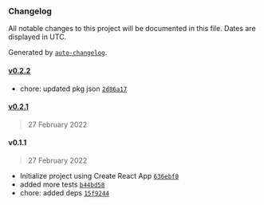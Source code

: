 ### Changelog

All notable changes to this project will be documented in this file. Dates are displayed in UTC.

Generated by [`auto-changelog`](https://github.com/CookPete/auto-changelog).

#### [v0.2.2](https://github.com/Mridul11/my-pwa-app/compare/v0.2.1...v0.2.2)

- chore: updated pkg json [`2d86a17`](https://github.com/Mridul11/my-pwa-app/commit/2d86a17d96ad2c3970ec6fe172e85184e538cbc6)

#### [v0.2.1](https://github.com/Mridul11/my-pwa-app/compare/v0.1.1...v0.2.1)

> 27 February 2022

#### v0.1.1

> 27 February 2022

- Initialize project using Create React App [`636ebf0`](https://github.com/Mridul11/my-pwa-app/commit/636ebf0ae471733a5988106e3eb84b73ea689783)
- added more tests [`b44bd58`](https://github.com/Mridul11/my-pwa-app/commit/b44bd58ab0146caf98b6f3fcba827bbf5db5b4fc)
- chore: added deps [`15f9244`](https://github.com/Mridul11/my-pwa-app/commit/15f92446abaee80fd74566c7e0cfde2b6e4d68c0)

